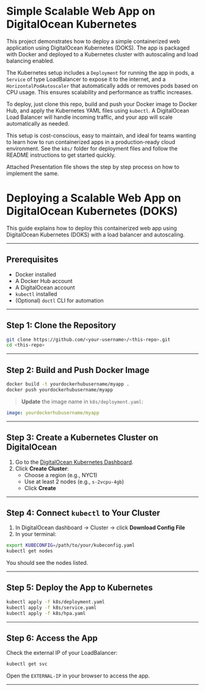 # Simple Scalable Web App on DigitalOcean Kubernetes

This project demonstrates how to deploy a simple containerized web application using DigitalOcean Kubernetes (DOKS). 
The app is packaged with Docker and deployed to a Kubernetes cluster with autoscaling and load balancing enabled.

The Kubernetes setup includes a `Deployment` for running the app in pods, a `Service` of type LoadBalancer to expose it to the internet, 
and a `HorizontalPodAutoscaler` that automatically adds or removes pods based on CPU usage. This ensures scalability and performance as traffic increases.

To deploy, just clone this repo, build and push your Docker image to Docker Hub, and apply the Kubernetes YAML files using `kubectl`. 
A DigitalOcean Load Balancer will handle incoming traffic, and your app will scale automatically as needed.

This setup is cost-conscious, easy to maintain, and ideal for teams wanting to learn how to run containerized apps in a production-ready cloud environment. 
See the `k8s/` folder for deployment files and follow the README instructions to get started quickly.

Attached Presentation file shows the step by step process on how to implement the same.


# Deploying a Scalable Web App on DigitalOcean Kubernetes (DOKS)

This guide explains how to deploy this containerized web app using DigitalOcean Kubernetes (DOKS) with a load balancer and autoscaling.

---

## Prerequisites

- Docker installed  
- A Docker Hub account  
- A DigitalOcean account  
- `kubectl` installed  
- (Optional) `doctl` CLI for automation  

---

## Step 1: Clone the Repository

```bash
git clone https://github.com/<your-username>/<this-repo>.git
cd <this-repo>
```

---

## Step 2: Build and Push Docker Image

```bash
docker build -t yourdockerhubusername/myapp .
docker push yourdockerhubusername/myapp
```

> **Update** the image name in `k8s/deployment.yaml`:
```yaml
image: yourdockerhubusername/myapp
```

---

## Step 3: Create a Kubernetes Cluster on DigitalOcean

1. Go to the [DigitalOcean Kubernetes Dashboard](https://cloud.digitalocean.com/kubernetes).  
2. Click **Create Cluster**:  
   - Choose a region (e.g., NYC1)  
   - Use at least 2 nodes (e.g., `s-2vcpu-4gb`)  
   - Click **Create**  

---

## Step 4: Connect `kubectl` to Your Cluster

1. In DigitalOcean dashboard → Cluster → click **Download Config File**  
2. In your terminal:

```bash
export KUBECONFIG=/path/to/your/kubeconfig.yaml
kubectl get nodes
```

You should see the nodes listed.

---

## Step 5: Deploy the App to Kubernetes

```bash
kubectl apply -f k8s/deployment.yaml
kubectl apply -f k8s/service.yaml
kubectl apply -f k8s/hpa.yaml
```

---

## Step 6: Access the App

Check the external IP of your LoadBalancer:

```bash
kubectl get svc
```

Open the `EXTERNAL-IP` in your browser to access the app.

---
